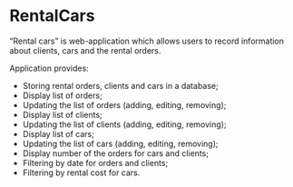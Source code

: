 # RentalCars

“Rental cars” is web-application which allows users to record information about clients, cars and the rental orders.

Application provides:
* Storing rental orders, clients and cars in a database;
* Display list of orders;
* Updating the list of orders (adding, editing, removing);
* Display list of clients;
* Updating the list of clients (adding, editing, removing);
* Display list of cars;
* Updating the list of cars (adding, editing, removing);
* Display number of the orders for cars and clients;
* Filtering by date for orders and clients;
* Filtering by rental cost for cars.
